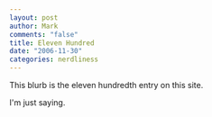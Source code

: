 ```yaml
--- 
layout: post
author: Mark
comments: "false"
title: Eleven Hundred
date: "2006-11-30"
categories: nerdliness
---
```

This blurb is the eleven hundredth entry on this site.

I'm just saying.
